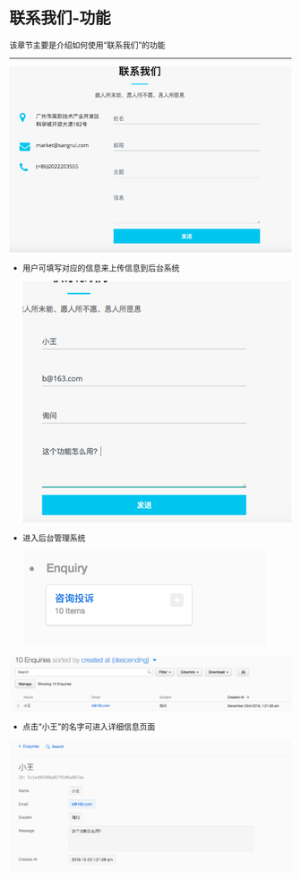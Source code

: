 # 联系我们-功能

该章节主要是介绍如何使用“联系我们”的功能

---

![Screenshot](img/contact/contact1.png)

* 用户可填写对应的信息来上传信息到后台系统

  ![Screenshot](img/contact/contact2.png)

* 进入后台管理系统

  ![Screenshot](img/contact/contact3.png)

![Screenshot](img/contact/contact3_1.png)

* 点击“小王”的名字可进入详细信息页面

![Screenshot](img/contact/contact3_2.png)